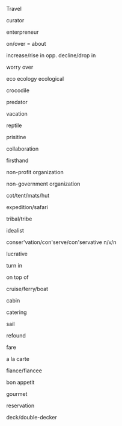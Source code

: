 Travel

curator

enterpreneur

on/over = about

increase/rise in opp. decline/drop in

worry over

eco ecology ecological

crocodile

predator

vacation

reptile

prisitine

collaboration

firsthand

non-profit organization

non-government organization

cot/tent/mats/hut

expedition/safari

tribal/tribe

idealist

conser'vation/con'serve/con'servative n/v/n

lucrative

turn in

on top of 

cruise/ferry/boat

cabin

catering

sail

refound

fare

a la carte

fiance/fiancee

bon appetit

gourmet

reservation

deck/double-decker